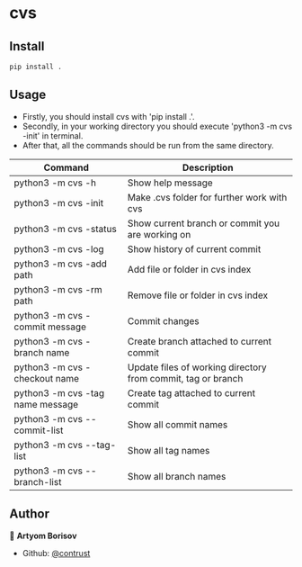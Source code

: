 # cvs

## Install

```sh
pip install .
```

## Usage

* Firstly, you should install cvs with 'pip install .'.
* Secondly, in your working directory you should execute 'python3 -m cvs -init' in terminal.
* After that, all the commands should be run from the same directory.

| Command | Description |
| --- | --- |
| python3 -m cvs -h | Show help message |
| python3 -m cvs -init | Make .cvs folder for further work with cvs |
| python3 -m cvs -status | Show current branch or commit you are working on |
| python3 -m cvs -log  | Show history of current commit |
| python3 -m cvs -add path | Add file or folder in cvs index |
| python3 -m cvs -rm path | Remove file or folder in cvs index |
| python3 -m cvs -commit message | Commit changes |
| python3 -m cvs -branch name | Create branch attached to current commit |
| python3 -m cvs -checkout name | Update files of working directory from commit, tag or branch |
| python3 -m cvs -tag name message | Create tag attached to current commit |
| python3 -m cvs --commit-list | Show all commit names |
| python3 -m cvs --tag-list | Show all tag names |
| python3 -m cvs --branch-list | Show all branch names |

## Author

👤 **Artyom Borisov**

* Github: [@contrust](https://github.com/contrust)
